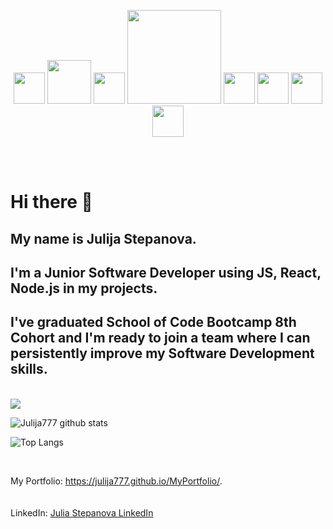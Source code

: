 <p align="center">
<img src="https://user-images.githubusercontent.com/32721917/154956018-4935c889-80ef-44c3-8e15-967676af7e77.png" width="50">            <img src="https://user-images.githubusercontent.com/32721917/154956136-db9ef1cc-112d-4c1d-a7c2-f6d3bbd14e88.png" width="70">              <img src="https://user-images.githubusercontent.com/32721917/154956152-335b9c7f-438c-4516-8684-ef2cc7926bb6.png" width="50">              <img src="https://user-images.githubusercontent.com/32721917/154956165-8d13e348-ef0b-4a88-8233-8a16d5e4e116.png" width="150">              <img src="https://user-images.githubusercontent.com/32721917/154956183-0d4d1b29-fb98-4073-8b56-4a6712d27fd8.png" width="50">              <img src="https://user-images.githubusercontent.com/32721917/154956235-c4d75c16-9271-4a49-b26a-d3207d232734.png" width="50">              <img src="https://user-images.githubusercontent.com/32721917/154956259-120545bd-f2f5-4841-aa49-e3caa24e4eee.png" width="50">              <img src="https://user-images.githubusercontent.com/32721917/154956269-072b3cc4-d24f-4ff1-aa99-052e2183ee75.png" width="50"> 
<br>
<br>
  <p/>

<br>


# Hi there 👋
## My name is Julija Stepanova. 

## I'm a Junior Software Developer using JS, React, Node.js in my projects.
## I've graduated School of Code Bootcamp 8th Cohort and I'm ready to join a team where I can persistently improve my Software Development skills.

 <br>
 

<img src="https://www.codewars.com/users/julija777/badges/large">
    <br>



![Julija777 github stats](https://github-readme-stats.vercel.app/api?username=julija777&count_private=true&theme=tokyonight&hide=prs)

![Top Langs](https://github-readme-stats.vercel.app/api/top-langs/?username=julija777&layout=compact&theme=radical)
 
<br>




My Portfolio: https://julija777.github.io/MyPortfolio/.     
<br>
<br>
LinkedIn:  <a href="[https://www.linkedin.com/in/julia-stepanova-software-engineer](https://uk.linkedin.com/in/julia-stepanova-software-engineer?trk=profile-badge)">
<a href="badge-base LI-profile-badge" data-locale="en_US" data-size="medium" data-theme="dark" data-type="VERTICAL" data-vanity="julia-stepanova-software-engineer" data-version="v1">
  <a class="badge-base__link LI-simple-link" href="https://uk.linkedin.com/in/julia-stepanova-software-engineer?trk=profile-badge">Julia Stepanova LinkedIn</a>
              
 <br>
<br>
</a>
<!---  
<br>
<br>
<br>
---> 



